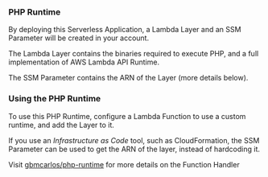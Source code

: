 ### PHP Runtime

By deploying this Serverless Application, a Lambda Layer and an SSM Parameter will be created in your account.

The Lambda Layer contains the binaries required to execute PHP, and a full implementation of AWS Lambda API Runtime.

The SSM Parameter contains the ARN of the Layer (more details below).

### Using the PHP Runtime

To use this PHP Runtime, configure a Lambda Function to use a custom runtime, and add the Layer to it.

If you use an *Infrastructure as Code* tool, such as CloudFormation, the SSM Parameter can be used to get the ARN of the layer, instead of hardcoding it.

Visit [gbmcarlos/php-runtime](https://github.com/gbmcarlos/php-runtime) for more details on the Function Handler
